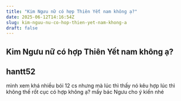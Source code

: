 ```yaml
---
title: "Kim Ngưu nữ có hợp Thiên Yết nam không ạ?"
date: 2025-06-12T14:16:54Z
slug: kim-nguu-nu-co-hop-thien-yet-nam-khong-a
draft: false
---
```


## Kim Ngưu nữ có hợp Thiên Yết nam không ạ?

## hantt52

mình xem khá nhiều bói 12 cs nhưng mà lúc thì thấy nó kêu hợp lúc thì không  thế rốt cục có hợp không ạ? mấy bác Ngưu cho ý kiến nhé